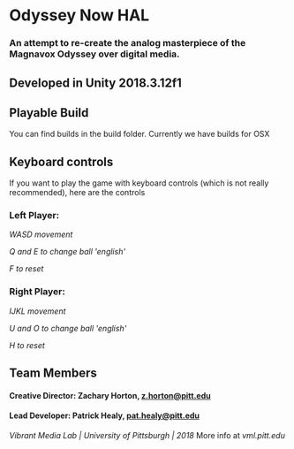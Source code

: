 # Odyssey Now HAL
### An attempt to re-create the analog masterpiece of the Magnavox Odyssey over digital media.
## Developed in Unity 2018.3.12f1

## Playable Build
You can find builds in the build folder. Currently we have builds for OSX

## Keyboard controls
If you want to play the game with keyboard controls (which is not really recommended), here are the controls

### Left Player:
*WASD movement*

*Q and E to change ball 'english'*

*F to reset*


### Right Player:
*IJKL movement*

*U and O to change ball 'english'*

*H to reset*

## Team Members
#### **Creative Director**: Zachary Horton, z.horton@pitt.edu
#### **Lead Developer**: Patrick Healy, pat.healy@pitt.edu
  
*Vibrant Media Lab | University of Pittsburgh | 2018*
More info at *vml.pitt.edu*